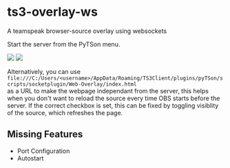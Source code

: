 # ts3-overlay-ws
A teamspeak browser-source overlay using websockets

Start the server from the PyTSon menu.

![](https://scrxtchy.github.io/docs-images/ts3-ws/overlay.jpg)
![](https://scrxtchy.github.io/docs-images/ts3-ws/obs.jpg)

Alternatively, you can use  
`file:///C:/Users/<username>/AppData/Roaming/TS3Client/plugins/pyTSon/scripts/socketplugin/Web-Overlay/index.html`  
as a URL to make the webpage independant from the server, this helps when you don't want to reload the source every time OBS starts before the server. If the correct checkbox is set, this can be fixed by toggling visiblity of the source, which refreshes the page.  

## Missing Features
* Port Configuration
* Autostart
